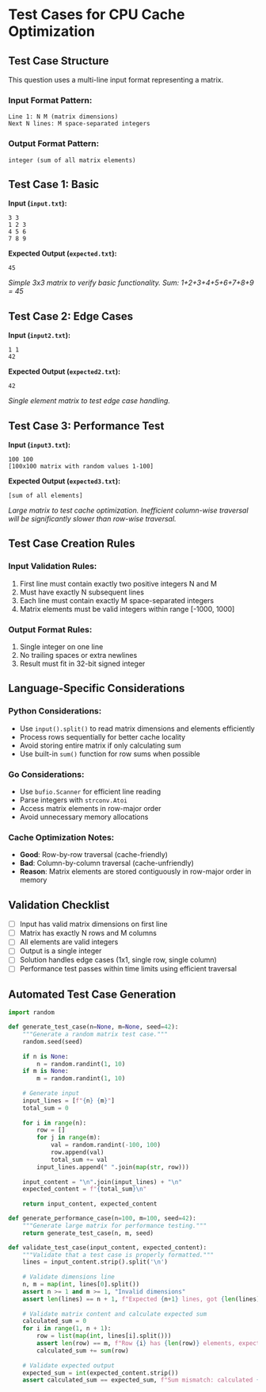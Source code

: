 # Test Cases for CPU Cache Optimization

## Test Case Structure
This question uses a multi-line input format representing a matrix.

### Input Format Pattern:
```
Line 1: N M (matrix dimensions)
Next N lines: M space-separated integers
```

### Output Format Pattern:
```
integer (sum of all matrix elements)
```

## Test Case 1: Basic
**Input (`input.txt`):**
```
3 3
1 2 3
4 5 6
7 8 9
```
**Expected Output (`expected.txt`):**
```
45
```
*Simple 3x3 matrix to verify basic functionality. Sum: 1+2+3+4+5+6+7+8+9 = 45*

## Test Case 2: Edge Cases
**Input (`input2.txt`):**
```
1 1
42
```
**Expected Output (`expected2.txt`):**
```
42
```
*Single element matrix to test edge case handling.*

## Test Case 3: Performance Test
**Input (`input3.txt`):**
```
100 100
[100x100 matrix with random values 1-100]
```
**Expected Output (`expected3.txt`):**
```
[sum of all elements]
```
*Large matrix to test cache optimization. Inefficient column-wise traversal will be significantly slower than row-wise traversal.*

## Test Case Creation Rules
### Input Validation Rules:
1. First line must contain exactly two positive integers N and M
2. Must have exactly N subsequent lines
3. Each line must contain exactly M space-separated integers
4. Matrix elements must be valid integers within range [-1000, 1000]

### Output Format Rules:
1. Single integer on one line
2. No trailing spaces or extra newlines
3. Result must fit in 32-bit signed integer

## Language-Specific Considerations
### Python Considerations:
- Use `input().split()` to read matrix dimensions and elements efficiently
- Process rows sequentially for better cache locality
- Avoid storing entire matrix if only calculating sum
- Use built-in `sum()` function for row sums when possible

### Go Considerations:
- Use `bufio.Scanner` for efficient line reading
- Parse integers with `strconv.Atoi`
- Access matrix elements in row-major order
- Avoid unnecessary memory allocations

### Cache Optimization Notes:
- **Good**: Row-by-row traversal (cache-friendly)
- **Bad**: Column-by-column traversal (cache-unfriendly)
- **Reason**: Matrix elements are stored contiguously in row-major order in memory

## Validation Checklist
- [ ] Input has valid matrix dimensions on first line
- [ ] Matrix has exactly N rows and M columns
- [ ] All elements are valid integers
- [ ] Output is a single integer
- [ ] Solution handles edge cases (1x1, single row, single column)
- [ ] Performance test passes within time limits using efficient traversal

## Automated Test Case Generation
```python
import random

def generate_test_case(n=None, m=None, seed=42):
    """Generate a random matrix test case."""
    random.seed(seed)
    
    if n is None:
        n = random.randint(1, 10)
    if m is None:
        m = random.randint(1, 10)
    
    # Generate input
    input_lines = [f"{n} {m}"]
    total_sum = 0
    
    for i in range(n):
        row = []
        for j in range(m):
            val = random.randint(-100, 100)
            row.append(val)
            total_sum += val
        input_lines.append(" ".join(map(str, row)))
    
    input_content = "\n".join(input_lines) + "\n"
    expected_content = f"{total_sum}\n"
    
    return input_content, expected_content

def generate_performance_case(n=100, m=100, seed=42):
    """Generate large matrix for performance testing."""
    return generate_test_case(n, m, seed)

def validate_test_case(input_content, expected_content):
    """Validate that a test case is properly formatted."""
    lines = input_content.strip().split('\n')
    
    # Validate dimensions line
    n, m = map(int, lines[0].split())
    assert n >= 1 and m >= 1, "Invalid dimensions"
    assert len(lines) == n + 1, f"Expected {n+1} lines, got {len(lines)}"
    
    # Validate matrix content and calculate expected sum
    calculated_sum = 0
    for i in range(1, n + 1):
        row = list(map(int, lines[i].split()))
        assert len(row) == m, f"Row {i} has {len(row)} elements, expected {m}"
        calculated_sum += sum(row)
    
    # Validate expected output
    expected_sum = int(expected_content.strip())
    assert calculated_sum == expected_sum, f"Sum mismatch: calculated {calculated_sum}, expected {expected_sum}"
```
